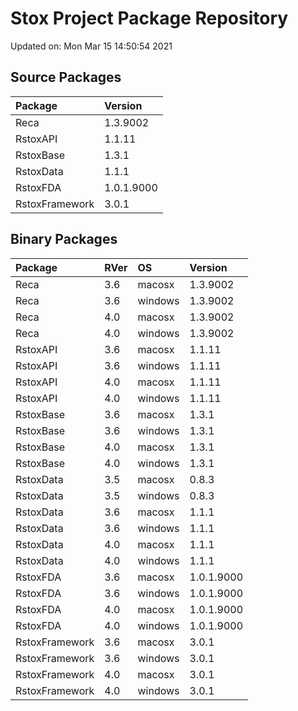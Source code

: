 # Stox Project Package Repository


Updated on: Mon Mar 15 14:50:54 2021
## Source Packages

|Package        |Version    |
|:--------------|:----------|
|Reca           |1.3.9002   |
|RstoxAPI       |1.1.11     |
|RstoxBase      |1.3.1      |
|RstoxData      |1.1.1      |
|RstoxFDA       |1.0.1.9000 |
|RstoxFramework |3.0.1      |

## Binary Packages

|Package        |RVer |OS      |Version    |
|:--------------|:----|:-------|:----------|
|Reca           |3.6  |macosx  |1.3.9002   |
|Reca           |3.6  |windows |1.3.9002   |
|Reca           |4.0  |macosx  |1.3.9002   |
|Reca           |4.0  |windows |1.3.9002   |
|RstoxAPI       |3.6  |macosx  |1.1.11     |
|RstoxAPI       |3.6  |windows |1.1.11     |
|RstoxAPI       |4.0  |macosx  |1.1.11     |
|RstoxAPI       |4.0  |windows |1.1.11     |
|RstoxBase      |3.6  |macosx  |1.3.1      |
|RstoxBase      |3.6  |windows |1.3.1      |
|RstoxBase      |4.0  |macosx  |1.3.1      |
|RstoxBase      |4.0  |windows |1.3.1      |
|RstoxData      |3.5  |macosx  |0.8.3      |
|RstoxData      |3.5  |windows |0.8.3      |
|RstoxData      |3.6  |macosx  |1.1.1      |
|RstoxData      |3.6  |windows |1.1.1      |
|RstoxData      |4.0  |macosx  |1.1.1      |
|RstoxData      |4.0  |windows |1.1.1      |
|RstoxFDA       |3.6  |macosx  |1.0.1.9000 |
|RstoxFDA       |3.6  |windows |1.0.1.9000 |
|RstoxFDA       |4.0  |macosx  |1.0.1.9000 |
|RstoxFDA       |4.0  |windows |1.0.1.9000 |
|RstoxFramework |3.6  |macosx  |3.0.1      |
|RstoxFramework |3.6  |windows |3.0.1      |
|RstoxFramework |4.0  |macosx  |3.0.1      |
|RstoxFramework |4.0  |windows |3.0.1      |
